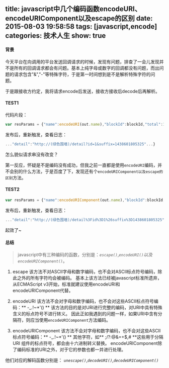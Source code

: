 title: javascript中几个编码函数encodeURI、encodeURIComponent以及escape的区别
date: 2015-08-03 19:58:58
tags: [javascript,encode]
categories: 技术人生
show: true
---
#### 背景
今天平台在向调用的平台发送回调请求的时候，发现有问题，排查了一会儿发现并不是所有的回调请求都会有问题。基本上纯字母或数字的回调都没有问题，而出问题的请求包含"&","-"等特殊字符，于是第一时间想到是不是解析特殊字符的问题。

于是跟接收方约定，我将请求encode后发送，接收方接收后decode后再解析。

#### TEST1
代码片段：
```js
var resParams = {"name":encodeURI(out.name),"blockId":blockId,"total":1,"detail":encodeURI(reportPath)};
```
发布后，重新触发，查看日志：

```js
..."detail":"http://(绿色围墙)/detail?id=1&suffix=1438601805325"...}
```
怎么貌似请求串没有改变？

第一反应，怀疑是不是编码没有成功，但我之前一直都是使用`encodeURI`编码，并不会别的什么方法，于是百度了下，发现还有个`encodeURIComponent以及escape的区别`方法。

#### TEST2
```js
var resParams = {"name":encodeURIComponent(out.name),"blockId":blockId,"total":1,"detail":encodeURIComponent(reportPath)};
```
发布后，重新触发，查看日志：
```js
..."detail":"http://(绿色围墙)/detail%3Fid%3D1%26suffix%3D1438601805325"...}
```
起效了~

#### 总结
> javascript中有三种编码的函数，分别是：*`escape()`*,*`encodeURI()`*以及*`encodeURIComponent()`*。

1. escape
该方法不对ASCII字母和数字编码，也不会对ASCII标点符号编码，除此之外的所有字符均会被编码。
基本上该方法已经被javascript标准所遗弃，从ECMAScript v3开始，标准就建议使用encodeURI和encodeURIComponent代替。

2. encodeURI
该方法不会对字母和数字编码，也不会对这些ASCII标点符号编码：** -_.!~*'() **
该方法的目的是对URI进行完整的编码，对URI中具有特殊含义的标点符号不进行转义。
因此正如我遇到的问题一样，如果URI中含有分隔符，则应当使用`encodeURIComponent`方法编码。

3. encodeURIComponent
该方法不会对字母和数字编码，也不会对这些ASCII标点符号编码：** -_.!~*'() **
其他字符，如** ;/?:@&=+$,# **这些用于分隔 URI 组件的标点符号，都会由十六进制转义替换。
encodeURIComponent除了编码标准的URI之外，对于它的参数也都一并进行处理。

他们对应的解码函数分别是：
*`unescape()`*,*`decodeURI()`*,*`decodeURIComponent()`*
